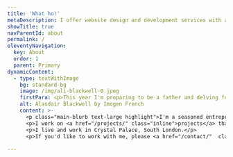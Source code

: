 ```yaml
---
title: 'What ho!'
metaDescription: I offer website design and development services with a focus on usability, accessibility and privacy.
showTitle: true
navParentId: about
permalink: /
eleventyNavigation:
  key: About
  order: 1
  parent: Primary
dynamicContent:
  - type: textWithImage
    bg: standard-bg
    image: /img/ali-blackwell-0.jpeg
    firstPara: <p>This year I'm preparing to be a father and delving further into <a href="/celebrate/" class="custom-underline inline">dowsing and the magical power of sound</a>.</p>
    alt: Alasdair Blackwell by Imogen French
    content: >-
      <p class="main-blurb text-large highlight">I'm a seasoned entrepreneur with the necessary technical/design skills to realize ideas.</p>
      <p>I work on <a href="/projects/" class="inline">projects</a> that have a positive social outcome (this may include feelings of joy). My offering to you is a product design and development service with a focus on usability, accessibility and privacy.</p> 
      <p>I live and work in Crystal Palace, South London.</p>
      <p>If you'd like to work with me, please <a href="/contact/"  class="custom-underline">get in touch</a>.</p> 
 
---
```






